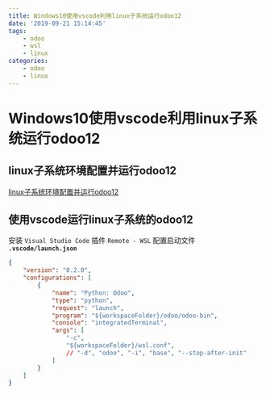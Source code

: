 ```yaml
---
title: Windows10使用vscode利用linux子系统运行odoo12
date: '2019-09-21 15:14:45'
tags:
    - odoo
    - wsl
    - linux
categories:
    - odoo
    - linux
---
```


# Windows10使用vscode利用linux子系统运行odoo12

## linux子系统环境配置并运行odoo12

[linux子系统环境配置并运行odoo12](http://jcstaff.club/2019/08/25/Run-Odoo-in-Windows-WSL/)

## 使用vscode运行linux子系统的odoo12

安装 `Visual Studio Code` 插件 `Remote - WSL`
配置启动文件
**`.vscode/launch.json`**

```json
{
    "version": "0.2.0",
    "configurations": [
        {
            "name": "Python: Odoo",
            "type": "python",
            "request": "launch",
            "program": "${workspaceFolder}/odoo/odoo-bin",
            "console": "integratedTerminal",
            "args": [
                "-c",
                "${workspaceFolder}/wsl.conf",
                // "-d", "odoo", "-i", "base", "--stop-after-init"
            ]
        }
    ]
}
```
